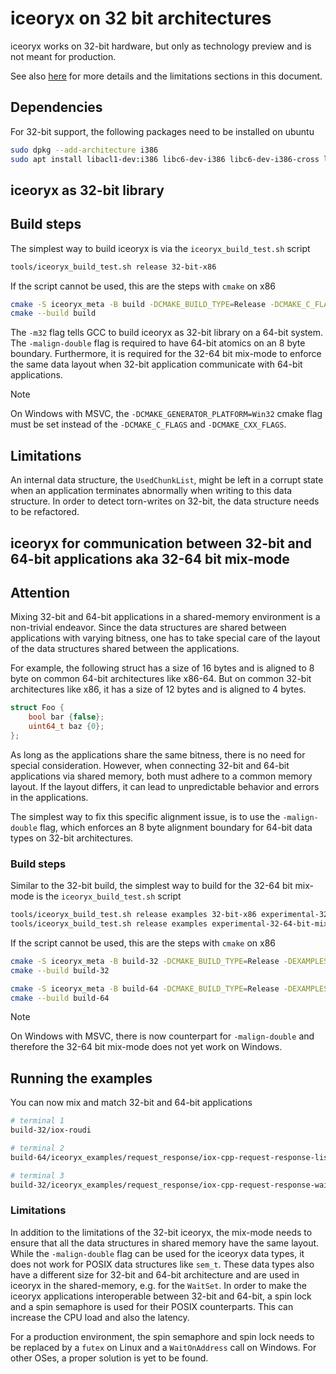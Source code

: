 # iceoryx on 32 bit architectures

iceoryx works on 32-bit hardware, but only as technology preview and is not meant for production.

See also [here](https://github.com/eclipse-iceoryx/iceoryx/issues/2301) for more details and the limitations sections in this document.

## Dependencies

For 32-bit support, the following packages need to be installed on ubuntu

```bash
sudo dpkg --add-architecture i386
sudo apt install libacl1-dev:i386 libc6-dev-i386 libc6-dev-i386-cross libstdc++6-i386-cross gcc-multilib g++-multilib
```

## iceoryx as 32-bit library

## Build steps

The simplest way to build iceoryx is via the `iceoryx_build_test.sh` script

```bash
tools/iceoryx_build_test.sh release 32-bit-x86
```

If the script cannot be used, this are the steps with `cmake` on x86

```bash
cmake -S iceoryx_meta -B build -DCMAKE_BUILD_TYPE=Release -DCMAKE_C_FLAGS="-m32 -malign-double" -DCMAKE_CXX_FLAGS="-m32 -malign-double"
cmake --build build
```

The `-m32` flag tells GCC to build iceoryx as 32-bit library on a 64-bit system.
The `-malign-double` flag is required to have 64-bit atomics on an 8 byte boundary.
Furthermore, it is required for the 32-64 bit mix-mode to enforce the same data layout when 32-bit application communicate with 64-bit applications.

> [!NOTE]
> On Windows with MSVC, the `-DCMAKE_GENERATOR_PLATFORM=Win32` cmake flag must be set instead of the `-DCMAKE_C_FLAGS` and `-DCMAKE_CXX_FLAGS`.

## Limitations

An internal data structure, the `UsedChunkList`, might be left in a corrupt state when an application terminates abnormally when writing to this data structure.
In order to detect torn-writes on 32-bit, the data structure needs to be refactored.

## iceoryx for communication between 32-bit and 64-bit applications aka 32-64 bit mix-mode

## Attention

Mixing 32-bit and 64-bit applications in a shared-memory environment is a non-trivial endeavor.
Since the data structures are shared between applications with varying bitness, one has to take special care of the layout of the data structures shared between the applications.

For example, the following struct has a size of 16 bytes and is aligned to 8 byte on common 64-bit architectures like x86-64.
But on common 32-bit architectures like x86, it has a size of 12 bytes and is aligned to 4 bytes.

```cpp
struct Foo {
    bool bar {false};
    uint64_t baz {0};
};
```

As long as the applications share the same bitness, there is no need for special consideration.
However, when connecting 32-bit and 64-bit applications via shared memory, both must adhere to a common memory layout.
If the layout differs, it can lead to unpredictable behavior and errors in the applications.

The simplest way to fix this specific alignment issue, is to use the `-malign-double` flag, which enforces an 8 byte alignment boundary for 64-bit data types on 32-bit architectures.

### Build steps

Similar to the 32-bit build, the simplest way to build for the 32-64 bit mix-mode is the `iceoryx_build_test.sh` script

```bash
tools/iceoryx_build_test.sh release examples 32-bit-x86 experimental-32-64-bit-mix-mode --build-dir build-32
tools/iceoryx_build_test.sh release examples experimental-32-64-bit-mix-mode --build-dir build-64
```

If the script cannot be used, this are the steps with `cmake` on x86

```bash
cmake -S iceoryx_meta -B build-32 -DCMAKE_BUILD_TYPE=Release -DEXAMPLES=ON -DCMAKE_C_FLAGS="-m32 -malign-double" -DCMAKE_CXX_FLAGS="-m32 -malign-double" -DIOX_EXPERIMENTAL_32_64_BIT_MIX_MODE=ON
cmake --build build-32

cmake -S iceoryx_meta -B build-64 -DCMAKE_BUILD_TYPE=Release -DEXAMPLES=ON -DIOX_EXPERIMENTAL_32_64_BIT_MIX_MODE=ON
cmake --build build-64
```

> [!NOTE]
> On Windows with MSVC, there is now counterpart for `-malign-double` and therefore the 32-64 bit mix-mode does not yet work on Windows.

## Running the examples

You can now mix and match 32-bit and 64-bit applications

```bash
# terminal 1
build-32/iox-roudi

# terminal 2
build-64/iceoryx_examples/request_response/iox-cpp-request-response-listener-server

# terminal 3
build-32/iceoryx_examples/request_response/iox-cpp-request-response-waitset-client
```

### Limitations

In addition to the limitations of the 32-bit iceoryx, the mix-mode needs to ensure that all the data structures in shared memory have the same layout.
While the `-malign-double` flag can be used for the iceoryx data types, it does not work for POSIX data structures like `sem_t`.
These data types also have a different size for 32-bit and 64-bit architecture and are used in iceoryx in the shared-memory, e.g. for the `WaitSet`.
In order to make the iceoryx applications interoperable between 32-bit and 64-bit, a spin lock and a spin semaphore is used for their POSIX counterparts.
This can increase the CPU load and also the latency.

For a production environment, the spin semaphore and spin lock needs to be replaced by a `futex` on Linux and a `WaitOnAddress` call on Windows.
For other OSes, a proper solution is yet to be found.
